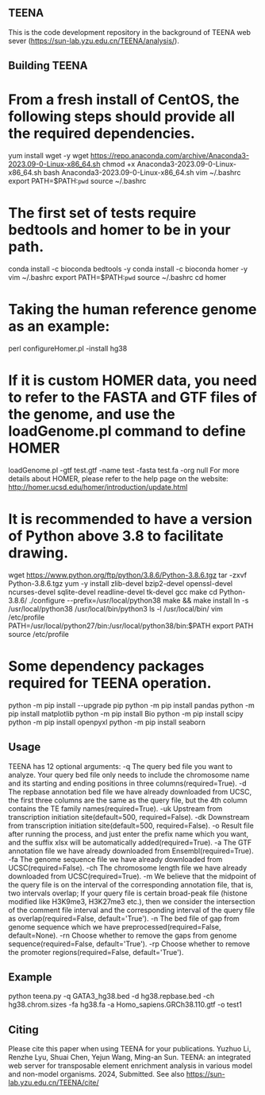 ## TEENA
This is the code development repository in the background of TEENA web sever (https://sun-lab.yzu.edu.cn/TEENA/analysis/).


## Building TEENA
# From a fresh install of CentOS, the following steps should provide all the required dependencies.
yum install wget -y
wget https://repo.anaconda.com/archive/Anaconda3-2023.09-0-Linux-x86_64.sh
chmod +x Anaconda3-2023.09-0-Linux-x86_64.sh
bash Anaconda3-2023.09-0-Linux-x86_64.sh
vim ~/.bashrc
export PATH=$PATH:`pwd` 
source ~/.bashrc
# The first set of tests require bedtools and homer to be in your path.
conda install -c bioconda bedtools -y
conda install -c bioconda homer -y
vim ~/.bashrc
export PATH=$PATH:`pwd` 
source ~/.bashrc
cd homer
# Taking the human reference genome as an example:
perl configureHomer.pl -install hg38
# If it is custom HOMER data, you need to refer to the FASTA and GTF files of the genome, and use the loadGenome.pl command to define HOMER 
loadGenome.pl -gtf test.gtf -name test -fasta test.fa -org null
For more details about HOMER, please refer to the help page on the website: http://homer.ucsd.edu/homer/introduction/update.html
# It is recommended to have a version of Python above 3.8 to facilitate drawing.
wget https://www.python.org/ftp/python/3.8.6/Python-3.8.6.tgz
tar -zxvf Python-3.8.6.tgz
yum -y install zlib-devel bzip2-devel openssl-devel ncurses-devel sqlite-devel readline-devel tk-devel gcc make
cd Python-3.8.6/
./configure --prefix=/usr/local/python38
make && make install
ln -s /usr/local/python38 /usr/local/bin/python3
ls -l /usr/local/bin/
vim /etc/profile  
PATH=/usr/local/python27/bin:/usr/local/python38/bin:$PATH
export PATH
source /etc/profile
# Some dependency packages required for TEENA operation.
python -m pip install --upgrade pip
python -m pip install pandas
python -m pip install matplotlib
python -m pip install Bio
python -m pip install scipy
python -m pip install openpyxl
python -m pip install seaborn


## Usage
TEENA has 12 optional arguments:
  -q	The query bed file you want to analyze. Your query bed file only needs to include the chromosome name and its starting and ending positions in three columns(required=True).
  -d 	The repbase annotation bed file we have already downloaded from UCSC, the first three columns are the same as the query file, but the 4th column contains the TE family names(required=True).
  -uk 	Upstream from transcription initiation site(default=500, required=False).
  -dk	Downstream from transcription initiation site(default=500, required=False).
  -o 	Result file after running the process, and just enter the prefix name which you want, and the suffix xlsx will be automatically added(required=True).
  -a	The GTF annotation file we have already downloaded from Ensembl(required=True).
  -fa	The genome sequence file we have already downloaded from UCSC(required=False).
  -ch	The chromosome length file we have already downloaded from UCSC(required=True).
  -m	We believe that the midpoint of the query file is on the interval of the corresponding annotation file, that is, two intervals overlap; If your query file is certain broad-peak file (histone modified like H3K9me3, H3K27me3 etc.), then we consider the intersection of the comment file interval and the corresponding interval of the query file as overlap(required=False, default='True').
  -n	The bed file of gap from genome sequence which we have preprocessed(required=False, default=None).
  -rn	Choose whether to remove the gaps from genome sequence(required=False, default='True').
  -rp	Choose whether to remove the promoter regions(required=False, default='True').


## Example
python teena.py -q GATA3_hg38.bed -d hg38.repbase.bed -ch hg38.chrom.sizes -fa hg38.fa -a Homo_sapiens.GRCh38.110.gtf -o test1


## Citing
Please cite this paper when using TEENA for your publications.
Yuzhuo Li, Renzhe Lyu, Shuai Chen, Yejun Wang, Ming-an Sun. TEENA: an integrated web server for transposable element enrichment analysis in various model and non-model organisms. 2024, Submitted.
See also https://sun-lab.yzu.edu.cn/TEENA/cite/
